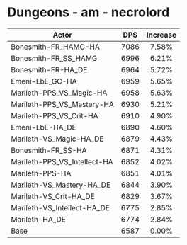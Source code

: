 # Dungeons - am - necrolord
| Actor | DPS | Increase |
|---|:---:|:---:|
|Bonesmith-FR_HAMG-HA|7086|7.58%|
|Bonesmith-FR_SS_HAMG|6996|6.21%|
|Bonesmith-FR-HA_DE|6964|5.72%|
|Emeni-LbE_GC-HA|6959|5.65%|
|Marileth-PPS_VS_Magic-HA|6958|5.63%|
|Marileth-PPS_VS_Mastery-HA|6930|5.21%|
|Marileth-PPS_VS_Crit-HA|6910|4.90%|
|Emeni-LbE-HA_DE|6890|4.60%|
|Marileth-VS_Magic-HA_DE|6879|4.43%|
|Bonesmith-FR_SS-HA|6871|4.31%|
|Marileth-PPS_VS_Intellect-HA|6852|4.02%|
|Marileth-PPS-HA|6851|4.01%|
|Marileth-VS_Mastery-HA_DE|6844|3.90%|
|Marileth-VS_Crit-HA_DE|6829|3.67%|
|Marileth-VS_Intellect-HA_DE|6775|2.85%|
|Marileth-HA_DE|6774|2.84%|
|Base|6587|0.00%|
